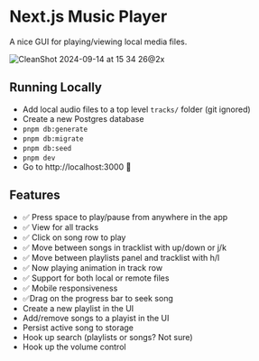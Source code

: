 # Next.js Music Player

A nice GUI for playing/viewing local media files.

![CleanShot 2024-09-14 at 15 34 26@2x](https://github.com/user-attachments/assets/d1b747a4-bc0e-45fc-9df9-ecdba5fd0115)

## Running Locally

- Add local audio files to a top level `tracks/` folder (git ignored)
- Create a new Postgres database
- `pnpm db:generate`
- `pnpm db:migrate`
- `pnpm db:seed`
- `pnpm dev`
- Go to http://localhost:3000 🎉

## Features

- ✅ Press space to play/pause from anywhere in the app
- ✅ View for all tracks
- ✅ Click on song row to play
- ✅ Move between songs in tracklist with up/down or j/k
- ✅ Move between playlists panel and tracklist with h/l
- ✅ Now playing animation in track row
- ✅ Support for both local or remote files
- ✅ Mobile responsiveness
- ✅Drag on the progress bar to seek song
- Create a new playlist in the UI
- Add/remove songs to a playist in the UI
- Persist active song to storage
- Hook up search (playlists or songs? Not sure)
- Hook up the volume control

